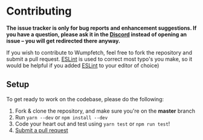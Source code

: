 # Contributing

**The issue tracker is only for bug reports and enhancement suggestions. If you have a question, please ask it in the [Discord](https://discord.gg/SV7DAE9) instead of opening an issue – you will get redirected there anyway.**

If you wish to contribute to Wumpfetch, feel free to fork the repository and submit a pull request.
[ESLint](https://eslint.org/) is used to correct most typo's you make, so it would be helpful if you added [ESLint](https://eslint.org/) to your editor of choice)

## Setup
To get ready to work on the codebase, please do the following:

1. Fork & clone the repository, and make sure you're on the **master** branch
2. Run `yarn --dev` or `npm install --dev`
4. Code your heart out and test using `yarn test` or `npm run test`!
6. [Submit a pull request](https://github.com/PassTheWessel/wumpfetch/compare)